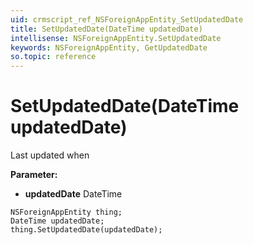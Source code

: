 ```yaml
---
uid: crmscript_ref_NSForeignAppEntity_SetUpdatedDate
title: SetUpdatedDate(DateTime updatedDate)
intellisense: NSForeignAppEntity.SetUpdatedDate
keywords: NSForeignAppEntity, GetUpdatedDate
so.topic: reference
---
```


# SetUpdatedDate(DateTime updatedDate)

Last updated when

**Parameter:** 
* **updatedDate** DateTime

```crmscript
NSForeignAppEntity thing;
DateTime updatedDate;
thing.SetUpdatedDate(updatedDate);
```

